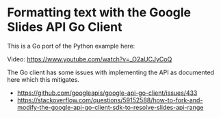 # Formatting text with the Google Slides API Go Client

This is a Go port of the Python example here:

Video: https://www.youtube.com/watch?v=_O2aUCJyCoQ

The Go client has some issues with implementing the API as documented here which this mitigates.

* https://github.com/googleapis/google-api-go-client/issues/433
* https://stackoverflow.com/questions/59152588/how-to-fork-and-modify-the-google-api-go-client-sdk-to-resolve-slides-api-range